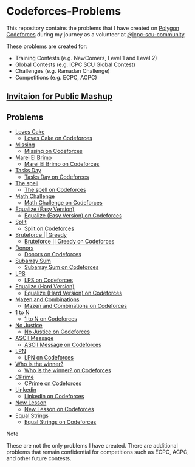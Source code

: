 # Codeforces-Problems

This repository contains the problems that I have created on [Polygon Codeforces](https://polygon.codeforces.com/) during my journey as a volunteer at [@icpc-scu-community](https://github.com/icpc-scu-community).

These problems are created for:

- Training Contests (e.g. NewComers, Level 1 and Level 2)
- Global Contests (e.g. ICPC SCU Global Contest)
- Challenges (e.g. Ramadan Challenge)
- Competitions (e.g. ECPC, ACPC)

## [Invitaion for Public Mashup](https://codeforces.com/contestInvitation/b8df4e12d2a6fc3eddb1ba96495f546c4fe2ef6e)

## Problems

- [Loves Cake](/Packages/loves-cake/)
  - [Loves Cake on Codeforces](https://codeforces.com/gym/576627/problem/A)
- [Missing](/Packages/missing/)
  - [Missing on Codeforces](https://codeforces.com/gym/576627/problem/B)
- [Marei El Brimo](/Packages/marei-el-brimo/)
  - [Marei El Brimo on Codeforces](https://codeforces.com/gym/576627/problem/C)
- [Tasks Day](/Packages/tasks-day)
  - [Tasks Day on Codeforces](https://codeforces.com/gym/576627/problem/D)
- [The spell](/Packages/the-spell)
  - [The spell on Codeforces](https://codeforces.com/gym/576627/problem/E)
- [Math Challenge](/Packages/math-challenge)
  - [Math Challenge on Codeforces](https://codeforces.com/gym/576627/problem/F)
- [Equalize (Easy Version)](/Packages/equalize-easy-version)
  - [Equalize (Easy Version) on Codeforces](https://codeforces.com/gym/576627/problem/G)
- [Split](/Packages/split)
  - [Split on Codeforces](https://codeforces.com/gym/576627/problem/H)
- [Bruteforce || Greedy](/Packages/bruteforce-greedy)
  - [Bruteforce || Greedy on Codeforces](https://codeforces.com/gym/576627/problem/I)
- [Donors](/Packages/donors)
  - [Donors on Codeforces](https://codeforces.com/gym/576627/problem/J)
- [Subarray Sum](/Packages/subarray-sum)
  - [Subarray Sum on Codeforces](https://codeforces.com/gym/576627/problem/K)
- [LPS](/Packages/lps)
  - [LPS on Codeforces](https://codeforces.com/gym/576627/problem/L)
- [Equalize (Hard Version)](/Packages/equalize-hard)
  - [Equalize (Hard Version) on Codeforces](https://codeforces.com/gym/576627/problem/M)
- [Mazen and Combinations](/Packages/mazen-combinations)
  - [Mazen and Combinations on Codeforces](https://codeforces.com/gym/576627/problem/N)
- [1 to N](/Packages/1-to-n)
  - [1 to N on Codeforces](https://codeforces.com/gym/576627/problem/O)
- [No Justice](/Packages/no-justice)
  - [No Justice on Codeforces](https://codeforces.com/gym/576627/problem/P)
- [ASCII Message](/Packages/ascill-message)
  - [ASCII Message on Codeforces](https://codeforces.com/gym/576627/problem/Q)
- [LPN](/Packages/highest-palindrom)
  - [LPN on Codeforces](https://codeforces.com/gym/576627/problem/R)
- [Who is the winner?](/Packages/who-is-the-winner)
  - [Who is the winner? on Codeforces](https://codeforces.com/gym/576627/problem/S)
- [CPrime](/Packages/primes)
  - [CPrime on Codeforces](https://codeforces.com/gym/576627/problem/T)
- [Linkedin](/Packages/linkedin)
  - [Linkedin on Codeforces](https://codeforces.com/gym/576627/problem/U)
- [New Lesson](v/new-lesson)
  - [New Lesson on Codeforces](https://codeforces.com/gym/576627/problem/V)
- [Equal Strings](/Packages/equal-strings-easy)
  - [Equal Strings on Codeforces](https://codeforces.com/gym/576627/problem/W)

> [!NOTE]
> These are not the only problems I have created. There are additional problems that remain confidential for competitions such as ECPC, ACPC, and other future contests.
